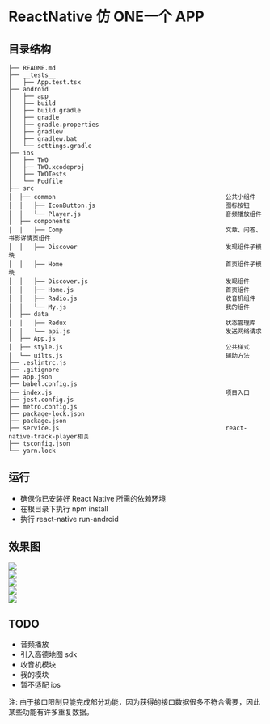# ReactNative 仿 ONE一个 APP

## 目录结构

```
├── README.md
├── __tests__
│   ├── App.test.tsx
├── android
│   ├── app
│   ├── build
│   ├── build.gradle
│   ├── gradle
│   ├── gradle.properties
│   ├── gradlew
│   ├── gradlew.bat
│   └── settings.gradle
├── ios
│   ├── TWO
│   ├── TWO.xcodeproj
│   ├── TWOTests
│   └── Podfile
├── src
│  ├── common                                               公共小组件
│  │   ├── IconButton.js                                    图标按钮
│  │   └── Player.js                                        音频播放组件
│  ├── components
│  │   ├── Comp                                             文章、问答、书影详情页组件
│  │   ├── Discover                                         发现组件子模块
│  │   ├── Home                                             首页组件子模块
│  │   ├── Discover.js                                      发现组件
│  │   ├── Home.js                                          首页组件
│  │   ├── Radio.js                                         收音机组件
│  │   └── My.js                                            我的组件
│  ├── data
│  │   ├── Redux                                            状态管理库
│  │   └── api.js                                           发送网络请求
│  ├── App.js
│  ├── style.js                                             公共样式
│  └── uilts.js                                             辅助方法
├── .eslintrc.js
├── .gitignore
├── app.json
├── babel.config.js
├── index.js                                                项目入口
├── jest.config.js
├── metro.config.js
├── package-lock.json
├── package.json
├── service.js                                              react-native-track-player相关
├── tsconfig.json
└── yarn.lock

```

## 运行

- 确保你已安装好 React Native 所需的依赖环境
- 在根目录下执行 npm install
- 执行 react-native run-android

## 效果图
![](./public/1.gif)  
![](./public/2.gif)  
![](./public/3.gif)  
![](./public/4.gif)  
![](./public/5.gif)  

## TODO

- 音频播放
- 引入高德地图 sdk
- 收音机模块
- 我的模块
- 暂不适配 ios

注: 由于接口限制只能完成部分功能，因为获得的接口数据很多不符合需要，因此某些功能有许多重复数据。
